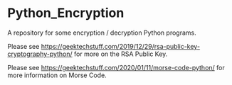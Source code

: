 # Python_Encryption
A repository for some encryption / decryption Python programs.

Please see https://geektechstuff.com/2019/12/29/rsa-public-key-cryptography-python/ for more on the RSA Public Key.

Please see https://geektechstuff.com/2020/01/11/morse-code-python/ for more information on Morse Code.

